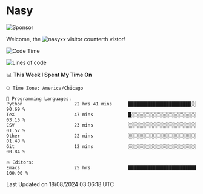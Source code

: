 # Nasy

<!--
<p align="center">
<img height="200" src="https://github-readme-stats.vercel.app/api?username=nasyxx&count_private=true&show_icons=true&theme=dracula&include_all_commits=true"/>
<img height="200" src="https://github-readme-stats.vercel.app/api/top-langs/?username=nasyxx&theme=dracula&hide=html,jupyter+notebook&count_private=true&show_icons=true"/>
</p>

  
----------------
-->

![Sponsor](https://img.shields.io/static/v1.svg?label=Sponsor&message=%E2%9D%A4&logo=GitHub&style=flat&color=pink)
 
Welcome, the ![nasyxx visitor counter](https://count.getloli.com/get/@nasyxx?theme=rule34)th vistor!
 
<!--START_SECTION:waka-->
![Code Time](http://img.shields.io/badge/Code%20Time-4%2C589%20hrs%207%20mins-blue)

![Lines of code](https://img.shields.io/badge/From%20Hello%20World%20I%27ve%20Written-0%20lines%20of%20code-blue)

📊 **This Week I Spent My Time On** 

```text
🕑︎ Time Zone: America/Chicago

💬 Programming Languages: 
Python                   22 hrs 41 mins      ███████████████████████░░   90.69 % 
TeX                      47 mins             █░░░░░░░░░░░░░░░░░░░░░░░░   03.15 % 
CSV                      23 mins             ░░░░░░░░░░░░░░░░░░░░░░░░░   01.57 % 
Other                    22 mins             ░░░░░░░░░░░░░░░░░░░░░░░░░   01.48 % 
Git                      12 mins             ░░░░░░░░░░░░░░░░░░░░░░░░░   00.84 % 

🔥 Editors: 
Emacs                    25 hrs              █████████████████████████   100.00 % 
```


 Last Updated on 18/08/2024 03:06:18 UTC
<!--END_SECTION:waka-->

<!-- ![visitors](https://visitor-badge.laobi.icu/badge?page_id=nasyxx.nasyxx) -->
